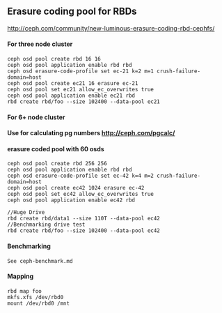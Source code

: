Erasure coding pool for RBDs
----------------------------
http://ceph.com/community/new-luminous-erasure-coding-rbd-cephfs/

#### For three node cluster

    ceph osd pool create rbd 16 16
    ceph osd pool application enable rbd rbd
    ceph osd erasure-code-profile set ec-21 k=2 m=1 crush-failure-domain=host
    ceph osd pool create ec21 16 erasure ec-21
    ceph osd pool set ec21 allow_ec_overwrites true
    ceph osd pool application enable ec21 rbd
    rbd create rbd/foo --size 102400 --data-pool ec21

#### For 6+ node cluster
#### Use for calculating pg numbers http://ceph.com/pgcalc/
#### erasure coded pool with 60 osds

    ceph osd pool create rbd 256 256
    ceph osd pool application enable rbd rbd
    ceph osd erasure-code-profile set ec-42 k=4 m=2 crush-failure-domain=host
    ceph osd pool create ec42 1024 erasure ec-42
    ceph osd pool set ec42 allow_ec_overwrites true
    ceph osd pool application enable ec42 rbd

    //Huge Drive
    rbd create rbd/data1 --size 110T --data-pool ec42
    //Benchmarking drive test
    rbd create rbd/foo --size 102400 --data-pool ec42

#### Benchmarking

    See ceph-benchmark.md

#### Mapping

    rbd map foo
    mkfs.xfs /dev/rbd0
    mount /dev/rbd0 /mnt
